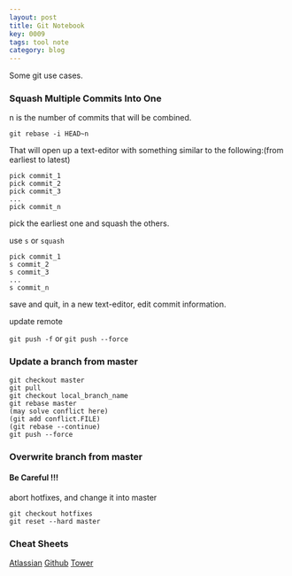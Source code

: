 ```yaml
---
layout: post
title: Git Notebook
key: 0009
tags: tool note
category: blog
---
```


Some git use cases.<!--more-->
### Squash Multiple Commits Into One

n is the number of commits that will be combined.

`git rebase -i HEAD~n`

That will open up a text-editor with something similar to the following:(from earliest to latest)

```
pick commit_1
pick commit_2
pick commit_3
...
pick commit_n
```

pick the earliest one and squash the others.

use `s` or `squash`

```
pick commit_1
s commit_2
s commit_3
...
s commit_n
```

save and quit, in a new text-editor, edit commit information.

update remote

`git push -f`  or `git push --force`



### Update a branch from master

```
git checkout master
git pull
git checkout local_branch_name
git rebase master
(may solve conflict here)
(git add conflict.FILE)
(git rebase --continue)
git push --force
```



### Overwrite branch from master

#### Be Careful !!!

abort hotfixes, and change it into master

```
git checkout hotfixes
git reset --hard master
```



### Cheat Sheets

[Atlassian](http://p2oimj6he.bkt.gdipper.com/atlassian-git-cheatsheet.pdf)
[Github](http://p2oimj6he.bkt.gdipper.com/github-git-cheat-sheet.pdf)
[Tower](http://p2oimj6he.bkt.gdipper.com/git-cheatsheet-EN-dark.pdf)